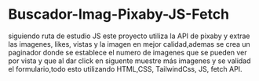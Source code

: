 # Buscador-Imag-Pixaby-JS-Fetch
siguiendo ruta de estudio JS este proyecto utiliza la API de pixaby y  extrae las imagenes, likes, vistas y la imagen en mejor calidad,ademas se crea un paginador donde se establece el numero de imagenes que se pueden ver por vista y que al dar click en siguente muestre más imagenes y se validad el formulario,todo esto
utilizando HTML,CSS, TailwindCss, JS, fetch API. 
